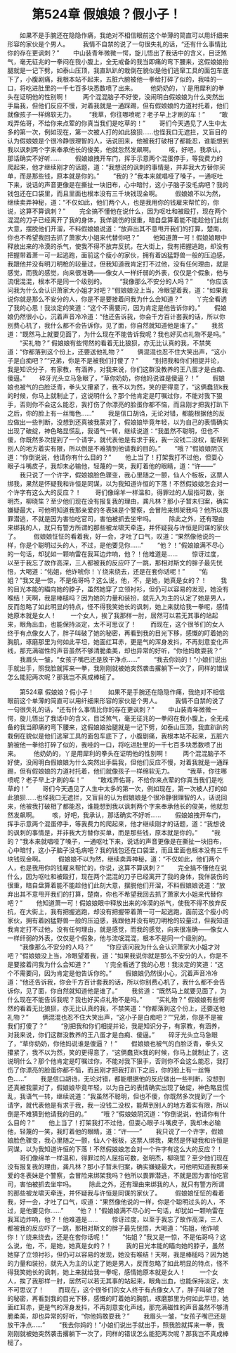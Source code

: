 # 　　第524章 假娘娘？假小子！
　　如果不是手腕还在隐隐作痛，我绝对不相信眼前这个单薄的简直可以用纤细来形容的家伙是个男人。
　　我情不自禁的说了一句很失礼的话，“还有什么事情比你的存在更讽刺？”
　　中山装青年微微一愕，旋儿悟出了我话中的含义，目泛煞气，毫无征兆的一拳闷在我小腹上，全无戒备的我当即痛的弯下腰来，这假娘娘抬腿就是一记下劈，如泰山压顶，我直趴趴的栽倒在貌似是他们逃窜工具的面包车底下了，小腹剧痛，我根本站不起来，五脏六腑被他一拳给打碎了似的，我哇的一口，将吃进肚里的一千七百多块悉数喷了出来。
　　他奶奶的，丫是用犀利的拳头在证明他的性别啊！
　　两个混混脑子不好使，没闹明白假娘娘为什么突然出手扁我，但他们反应不慢，对着我就是一通踩踢，但有假娘娘的力道衬托着，他们就像孩子一样绵软无力。
　　“我草，你往哪喷呢？老子早上才刷的车！”
　　“敢戏弄佑哥，不给你来点荤的你真当我们是吃草的！”
　　哥们今天遇见了人生中太多的第一次，例如现在，第一次被人打的如此狼狈……也怪我口无遮拦，又盲目的认为假娘娘是个很冷静很理智的人，话说回来，他被我打破相了都能忍，谁能想到我以讽刺两个字来奉承他长的俊美，他就忽然发飙啊。
　　咳，好吧，我承认，那话确实不好听……
　　假娘娘拽开车门，挥手示意两个混蛋停手，等我费力的爬起来，他才继续刚才的话题，道：“我想说的讽刺的事情是，并非我大方替你买单，而是那些钱，原本就是你的。”
　　“我的？”我本来就唱哑了嗓子，一通呕吐下来，说话的声音更像是在撕扯一块旧布，心中暗忖，这小子脑子没毛病吧？我的钱包还在口袋里，而且里面也根本没有三千块钱现金啊。
　　假娘娘不以为然，继续卖弄神秘，道：“不仅如此，他们两个人，也是我用你的钱雇来帮忙的，你说，这算不算讽刺？”
　　完全搞不懂他在说什么，因为呕吐和被殴打，现在两个混混的刀子已经离开了我的身体，我佯装伤的很重，暗自盘算着能不能趁他们此刻大意，摆脱他们开溜，不料假娘娘说道：“放弃出其不意甩开我们的打算，楚南，你也不希望我回去抓了萧家大小姐来代替你吧？”
　　他知道萧一可！假娘娘眼中释放出来的冷漠的杀气，使我不得不放弃反抗，在大街上，我有把握逃跑，却没有把握带着萧一可一起逃跑，面前这个瘦小的家伙，拥有着凶猛野兽一般的压迫感，我跟他并没有明刀明枪的较量过，但我知道我肯定打不过他，没有任何理由，就是感觉，而我的感觉，向来很准确——像女人一样纤弱的外表，仅仅是个假象，他与流氓混混，根本不是同一个级别的。
　　“我像那么不安分的人吗？”
　　“你应该问我为什么会认识萧家大小姐才对吧？”假娘娘没上当，冷眼望着我，道：“如果我说你就是那么不安分的人，你是不是要接着问我为什么会知道？”
　　丫完全看透了我的心思！我淡定的笑道：“这个不需要问，因为肯定是他告诉你的。”
　　假娘娘仍然很小心，沉着声音冷冷道：“他还告诉我，你会千方百计套我的话，所以你别费心机了，我什么都不会告诉你，见了面，你自然就知道他是谁了。”
　　我贫道：“既然马上就要见面了，为什么现在不能告诉我呢？我也好买点礼物不是吗。”
　　“买礼物？” 假娘娘有些愕然的看着无比狼狈，亦无比认真的我，不禁笑道：“你都落到这个份上，还要送他礼物？”
　　俩混混也忍不住大笑出声，“这小子是白痴吧？”“兄弟，你是不是被我们打傻了？”
　　“别把我和你们相提并论，我是知识分子，有家教，有涵养，对我来说，你们这群没教养的王八蛋才是白痴、傻逼。”
　　碎牙光头立马急眼了，“草你奶奶，你他妈说谁是傻逼？！”
　　假娘娘也被气的白脸泛青，拳头又攥紧了，我不以为然，笑的更得意了，“这俩蠢货k我的时候，你马上就制止了，这说明什么？那个他肯定是叮嘱过你，不能对我下狠手，否则你不会这么能忍，我打伤了你漂亮的脸蛋你都不恼，而且刚才把我打趴下之后，你的脸上有一丝悔色……”
　　我是信口胡诌，无论对错，都能根据他的反应做出一些判断，没想到还真被我蒙对了，假娘娘毕竟年轻，以为自己的表情确实出现了破绽，神色略显慌乱，我语气一转，继续说道：“我虽然不聪明，但也不傻，你既然多次提到了一个请字，就代表他是有求于我，我一没钱二没权，能帮到别人的地方着实有限，所以倒是不难猜到他请我的目的。”
　　“哦？”假娘娘阴沉道：“你倒说说，他请你有什么目的？”
　　他上当了！打架我打不过他，但耍心眼子斗嘴皮子，我却未必输他，轻蔑的一笑，我盯着他的眼睛，道：“许——”
　　我只说了一个许字，假娘娘脸色骤变，我心里随之一颤，仙人个板板，这票人绑我，果然是怀疑我和许恒是同谋，以为我知道许恒的下落！不然假娘娘怎会对一个许字有这么大的反应？！
　　哥们像绵羊一样温和，得罪过的人屈指可数，张明杰，柳晓笙？至少他们现在没有报复我的理由，龚凡林？那小子暂未归案，确实嫌疑最大，可他明知道我那亲爱的冬表妹是个警察，会冒险来绑架我吗？他所以畏罪潜逃，不就是因为害怕吃官司，害怕被抓去坐牢吗。
　　除此之外，还有理由来绑我的人，就只有警方所谓的那些被龙啸天牵连，并怀疑我与许恒是同谋的家伙了。
　　假娘娘怔怔的看着我，好一会，才吐了口气，叹道：“果然像他说的一样，你是个聪明过头的人，不过，是他要见你……”
　　“他？！”假娘娘满不尽心的一句话，却犹如一颗响雷在我耳边炸响，他？！他难道是……
　　惊讶过度，以至于我忘了故作高深，三人都被我的反应吓了一跳，那相对斯文的胖子最先恍悟，大喝道：“佑姐，他诈唬你！丫绕来绕去，还是在套你话呢！”
　　“佑姐？”我又是一惊，不是佑哥吗？这么说，他，不，是她，她真是女的？！
　　我的目光本能的瞄向她的脖子，虽然她穿了立领衬衫，但仍可以容易的发现，她没有喉结！天啊，我是棒槌吗？因为她的力量和装扮，就先入为主的认定了她是男人，反而忽略了如此明显的特点，怪不得我笑她长的讽刺，她上来就给我一拳呢，感情她原本就是女人！
　　一个女人，挨了我那样一肘，居然可以若无其事的站起来，眼角出血，也能保持淡定，太不可思议了！
　　而现在，这个很爷们的女人终于有点像女人了，胖子叫破了她的秘密，再看到我的目光下移，感慨的盯着她的胸肌，琢磨那里为何如此平坦，她面红耳赤，更是气的浑身发抖，不再刻意变化声线，那充满磁性的声音虽然不够清脆柔美，却也异常的好听，“你他妈敢耍我？”
　　我眉头一皱，“女孩子嘴巴还是放干净点……”
　　“我去你妈的！”小娘们说出手就出手，照我脸就挥来一拳，我刚刚就被她突然袭击撂躺下一次了，同样的错误怎么能犯两次呢？那我岂不真成棒槌了。

　　第524章 假娘娘？假小子！
　　如果不是手腕还在隐隐作痛，我绝对不相信眼前这个单薄的简直可以用纤细来形容的家伙是个男人。
　　我情不自禁的说了一句很失礼的话，“还有什么事情比你的存在更讽刺？”
　　中山装青年微微一愕，旋儿悟出了我话中的含义，目泛煞气，毫无征兆的一拳闷在我小腹上，全无戒备的我当即痛的弯下腰来，这假娘娘抬腿就是一记下劈，如泰山压顶，我直趴趴的栽倒在貌似是他们逃窜工具的面包车底下了，小腹剧痛，我根本站不起来，五脏六腑被他一拳给打碎了似的，我哇的一口，将吃进肚里的一千七百多块悉数喷了出来。
　　他奶奶的，丫是用犀利的拳头在证明他的性别啊！
　　两个混混脑子不好使，没闹明白假娘娘为什么突然出手扁我，但他们反应不慢，对着我就是一通踩踢，但有假娘娘的力道衬托着，他们就像孩子一样绵软无力。
　　“我草，你往哪喷呢？老子早上才刷的车！”
　　“敢戏弄佑哥，不给你来点荤的你真当我们是吃草的！”
　　哥们今天遇见了人生中太多的第一次，例如现在，第一次被人打的如此狼狈……也怪我口无遮拦，又盲目的认为假娘娘是个很冷静很理智的人，话说回来，他被我打破相了都能忍，谁能想到我以讽刺两个字来奉承他长的俊美，他就忽然发飙啊。
　　咳，好吧，我承认，那话确实不好听……
　　假娘娘拽开车门，挥手示意两个混蛋停手，等我费力的爬起来，他才继续刚才的话题，道：“我想说的讽刺的事情是，并非我大方替你买单，而是那些钱，原本就是你的。”
　　“我的？”我本来就唱哑了嗓子，一通呕吐下来，说话的声音更像是在撕扯一块旧布，心中暗忖，这小子脑子没毛病吧？我的钱包还在口袋里，而且里面也根本没有三千块钱现金啊。
　　假娘娘不以为然，继续卖弄神秘，道：“不仅如此，他们两个人，也是我用你的钱雇来帮忙的，你说，这算不算讽刺？”
　　完全搞不懂他在说什么，因为呕吐和被殴打，现在两个混混的刀子已经离开了我的身体，我佯装伤的很重，暗自盘算着能不能趁他们此刻大意，摆脱他们开溜，不料假娘娘说道：“放弃出其不意甩开我们的打算，楚南，你也不希望我回去抓了萧家大小姐来代替你吧？”
　　他知道萧一可！假娘娘眼中释放出来的冷漠的杀气，使我不得不放弃反抗，在大街上，我有把握逃跑，却没有把握带着萧一可一起逃跑，面前这个瘦小的家伙，拥有着凶猛野兽一般的压迫感，我跟他并没有明刀明枪的较量过，但我知道我肯定打不过他，没有任何理由，就是感觉，而我的感觉，向来很准确——像女人一样纤弱的外表，仅仅是个假象，他与流氓混混，根本不是同一个级别的。
　　“我像那么不安分的人吗？”
　　“你应该问我为什么会认识萧家大小姐才对吧？”假娘娘没上当，冷眼望着我，道：“如果我说你就是那么不安分的人，你是不是要接着问我为什么会知道？”
　　丫完全看透了我的心思！我淡定的笑道：“这个不需要问，因为肯定是他告诉你的。”
　　假娘娘仍然很小心，沉着声音冷冷道：“他还告诉我，你会千方百计套我的话，所以你别费心机了，我什么都不会告诉你，见了面，你自然就知道他是谁了。”
　　我贫道：“既然马上就要见面了，为什么现在不能告诉我呢？我也好买点礼物不是吗。”
　　“买礼物？” 假娘娘有些愕然的看着无比狼狈，亦无比认真的我，不禁笑道：“你都落到这个份上，还要送他礼物？”
　　俩混混也忍不住大笑出声，“这小子是白痴吧？”“兄弟，你是不是被我们打傻了？”
　　“别把我和你们相提并论，我是知识分子，有家教，有涵养，对我来说，你们这群没教养的王八蛋才是白痴、傻逼。”
　　碎牙光头立马急眼了，“草你奶奶，你他妈说谁是傻逼？！”
　　假娘娘也被气的白脸泛青，拳头又攥紧了，我不以为然，笑的更得意了，“这俩蠢货k我的时候，你马上就制止了，这说明什么？那个他肯定是叮嘱过你，不能对我下狠手，否则你不会这么能忍，我打伤了你漂亮的脸蛋你都不恼，而且刚才把我打趴下之后，你的脸上有一丝悔色……”
　　我是信口胡诌，无论对错，都能根据他的反应做出一些判断，没想到还真被我蒙对了，假娘娘毕竟年轻，以为自己的表情确实出现了破绽，神色略显慌乱，我语气一转，继续说道：“我虽然不聪明，但也不傻，你既然多次提到了一个请字，就代表他是有求于我，我一没钱二没权，能帮到别人的地方着实有限，所以倒是不难猜到他请我的目的。”
　　“哦？”假娘娘阴沉道：“你倒说说，他请你有什么目的？”
　　他上当了！打架我打不过他，但耍心眼子斗嘴皮子，我却未必输他，轻蔑的一笑，我盯着他的眼睛，道：“许——”
　　我只说了一个许字，假娘娘脸色骤变，我心里随之一颤，仙人个板板，这票人绑我，果然是怀疑我和许恒是同谋，以为我知道许恒的下落！不然假娘娘怎会对一个许字有这么大的反应？！
　　哥们像绵羊一样温和，得罪过的人屈指可数，张明杰，柳晓笙？至少他们现在没有报复我的理由，龚凡林？那小子暂未归案，确实嫌疑最大，可他明知道我那亲爱的冬表妹是个警察，会冒险来绑架我吗？他所以畏罪潜逃，不就是因为害怕吃官司，害怕被抓去坐牢吗。
　　除此之外，还有理由来绑我的人，就只有警方所谓的那些被龙啸天牵连，并怀疑我与许恒是同谋的家伙了。
　　假娘娘怔怔的看着我，好一会，才吐了口气，叹道：“果然像他说的一样，你是个聪明过头的人，不过，是他要见你……”
　　“他？！”假娘娘满不尽心的一句话，却犹如一颗响雷在我耳边炸响，他？！他难道是……
　　惊讶过度，以至于我忘了故作高深，三人都被我的反应吓了一跳，那相对斯文的胖子最先恍悟，大喝道：“佑姐，他诈唬你！丫绕来绕去，还是在套你话呢！”
　　“佑姐？”我又是一惊，不是佑哥吗？这么说，他，不，是她，她真是女的？！
　　我的目光本能的瞄向她的脖子，虽然她穿了立领衬衫，但仍可以容易的发现，她没有喉结！天啊，我是棒槌吗？因为她的力量和装扮，就先入为主的认定了她是男人，反而忽略了如此明显的特点，怪不得我笑她长的讽刺，她上来就给我一拳呢，感情她原本就是女人！
　　一个女人，挨了我那样一肘，居然可以若无其事的站起来，眼角出血，也能保持淡定，太不可思议了！
　　而现在，这个很爷们的女人终于有点像女人了，胖子叫破了她的秘密，再看到我的目光下移，感慨的盯着她的胸肌，琢磨那里为何如此平坦，她面红耳赤，更是气的浑身发抖，不再刻意变化声线，那充满磁性的声音虽然不够清脆柔美，却也异常的好听，“你他妈敢耍我？”
　　我眉头一皱，“女孩子嘴巴还是放干净点……”
　　“我去你妈的！”小娘们说出手就出手，照我脸就挥来一拳，我刚刚就被她突然袭击撂躺下一次了，同样的错误怎么能犯两次呢？那我岂不真成棒槌了。
